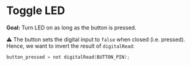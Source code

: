 # Toggle LED

**Goal:** Turn LED on as long as the button is pressed.

:warning: The button sets the digital input to `false` when closed (i.e. pressed).
Hence, we want to invert the result of `digitalRead`:

```c
button_pressed = not digitalRead(BUTTON_PIN);
```
